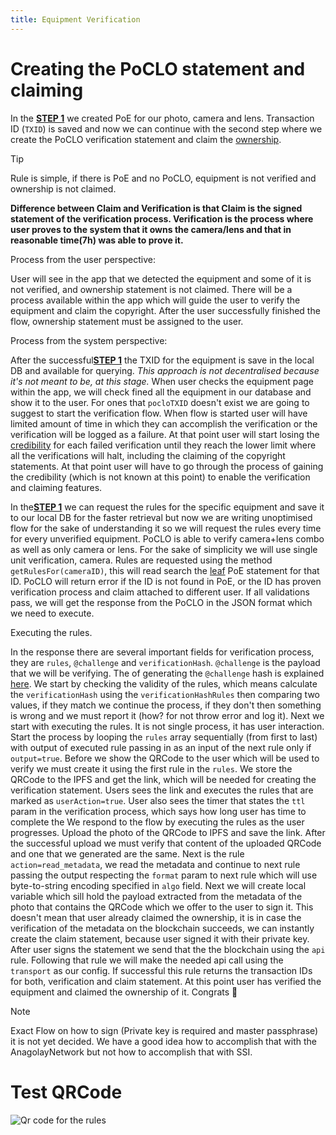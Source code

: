 ```yaml
---
title: Equipment Verification
---
```


# Creating the PoCLO statement and claiming

In the [**STEP 1**](./general-intro.md) we created PoE for our photo, camera and lens. Transaction ID (`TXID`) is saved and now we can continue with the second step where we create the PoCLO verification statement and claim the [ownership](../glossary.md#ownership).

> [!TIP]
> Rule is simple, if there is PoE and no PoCLO, equipment is not verified and ownership is not claimed.

**Difference between Claim and Verification is that Claim is the signed statement of the verification process. Verification is the process where user proves to the system that it owns the camera/lens and that in reasonable time(7h) was able to prove it.**

Process from the user perspective:

User will see in the app that we detected the equipment and some of it is not verified, and ownership statement is not claimed. There will be a process available within the app which will guide the user to verify the equipment and claim the copyright. After the user successfully finished the flow, ownership statement must be assigned to the user.

Process from the system perspective:

After the successful[**STEP 1**](./existence.md) the TXID for the equipment is save in the local DB and available for querying. _This approach is not decentralised because it's not meant to be, at this stage._ When user checks the equipment page within the app, we will check fined all the equipment in our database and show it to the user. For ones that `pocloTXID` doesn't exist we are going to suggest to start the verification flow. When flow is started user will have limited amount of time in which they can accomplish the verification or the verification will be logged as a failure. At that point user will start losing the [credibility](../glossary.md#user-credibility) for each failed verification until they reach the lower limit where all the verifications will halt, including the claiming of the copyright statements. At that point user will have to go through the process of gaining the credibility (which is not known at this point) to enable the verification and claiming features.

In the[**STEP 1**](./general-intro.md) we can request the rules for the specific equipment and save it to our local DB for the faster retrieval but now we are writing unoptimised flow for the sake of understanding it so we will request the rules every time for every unverified equipment. PoCLO is able to verify camera+lens combo as well as only camera or lens. For the sake of simplicity we will use single unit verification, camera. Rules are requested using the method `getRulesFor(cameraID)`, this will read search the [leaf](../glossary.md#leaf-node) PoE statement for that ID. PoCLO will return error if the ID is not found in PoE, or the ID has proven verification process and claim attached to different user. If all validations pass, we will get the response from the PoCLO in the JSON format which we need to execute.

Executing the rules.

In the response there are several important fields for verification process, they are `rules`, `@challenge` and `verificationHash`. `@challenge` is the payload that we will be verifying. The of generating the `@challenge` hash is explained [here](../glossary.md#generate-challenge-hash). We start by checking the validity of the rules, which means calculate the `verificationHash` using the `verificationHashRules` then comparing two values, if they match we continue the process, if they don't then something is wrong and we must report it (how? for not throw error and log it). Next we start with executing the rules. It is not single process, it has user interaction. Start the process by looping the `rules` array sequentially (from first to last) with output of executed rule passing in as an input of the next rule only if `output=true`. Before we show the QRCode to the user which will be used to verify we must create it using the first rule in the `rules`. We store the QRCode to the IPFS and get the link, which will be needed for creating the verification statement. Users sees the link and executes the rules that are marked as `userAction=true`. User also sees the timer that states the `ttl` param in the verification process, which says how long user has time to complete the We respond to the flow by executing the rules as the user progresses. Upload the photo of the QRCode to IPFS and save the link. After the successful upload we must verify that content of the uploaded QRCode and one that we generated are the same. Next is the rule `action=read_metadata`, we read the metadata and continue to next rule passing the output respecting the `format` param to next rule which will use byte-to-string encoding specified in `algo` field. Next we will create local variable which sill hold the payload extracted from the metadata of the photo that contains the QRCode which we offer to the user to sign it. This doesn't mean that user already claimed the ownership, it is in case the verification of the metadata on the blockchain succeeds, we can instantly create the claim statement, because user signed it with their private key. After user signs the statement we send that the the blockchain using the `api` rule. Following that rule we will make the needed api call using the `transport` as our config. If successful this rule returns the transaction IDs for both, verification and claim statement. At this point user has verified the equipment and claimed the ownership of it. Congrats 👏

> [!NOTE]
> Exact Flow on how to sign (Private key is required and master passphrase) it is not yet decided. We have a good idea how to accomplish that with the AnagolayNetwork but not how to accomplish that with SSI.

# Test QRCode

![Qr code for the rules](/assets/qr-code.png)
